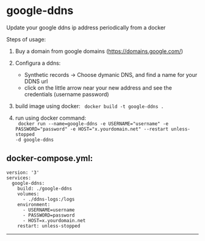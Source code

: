 # google-ddns
Update your google ddns ip address periodically from a docker

Steps of usage:
1. Buy a domain from google domains (https://domains.google.com/)
2. Configura a ddns:
     - Synthetic records -> Choose dymanic DNS, and find a name for your DDNS url
     - click on the little arrow near your new address and see the credentials (username password)
  
3. build image using docker:
    <code>
        docker build -t google-ddns .
    </code>
4. run using docker command:  
    <code>
     docker run --name=google-ddns -e USERNAME="username" -e PASSWORD="password" -e HOST="x.yourdomain.net" --restart unless-stopped -d google-ddns
    </code>
    
docker-compose.yml:
  --- 
    version: '3'
    services:
      google-ddns:
        build: ./google-ddns
        volumes:
          - ./ddns-logs:/logs
        environment:
          - USERNAME=username
          - PASSWORD=password
          - HOST=x.yourdomain.net
        restart: unless-stopped
   ---
    
    
